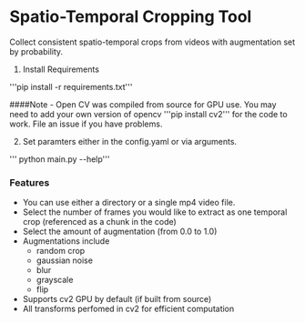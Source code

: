 # Spatio-Temporal Cropping Tool

Collect consistent spatio-temporal crops from videos with augmentation set by probability. 

1. Install Requirements

'''pip install -r requirements.txt'''

####Note - Open CV was compiled from source for GPU use. You may need to add your own version of opencv '''pip install cv2''' for the code to work. File an issue if you have problems. 

2. Set paramters either in the config.yaml or via arguments. 

''' python main.py --help'''

### Features

- You can use either a directory or a single mp4 video file.
- Select the number of frames you would like to extract as one temporal crop (referenced as a chunk in the code)
- Select the amount of augmentation (from 0.0 to 1.0)
- Augmentations include 
  - random crop
  - gaussian noise
  - blur
  - grayscale
  - flip
- Supports cv2 GPU by default (if built from source)
- All transforms perfomed in cv2 for efficient computation






